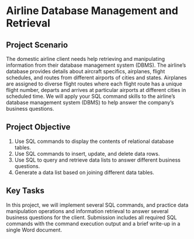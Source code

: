 # Airline Database Management and Retrieval

## Project Scenario
The domestic airline client needs help retrieving and manipulating information from their database management system (DBMS). The airline’s database provides details about aircraft specifics, airplanes, flight schedules, and routes from different airports of cities and states. Airplanes are assigned to diverse flight routes where each flight route has a unique flight number, departs and arrives at particular airports at different cities in scheduled time. We will apply your SQL command skills to the airline’s database management system (DBMS) to help answer the company’s business questions.

## Project Objective

1. Use SQL commands to display the contents of relational database tables.
2. Use SQL commands to insert, update, and delete data rows.
3. Use SQL to query and retrieve data lists to answer different business questions.
4. Generate a data list based on joining different data tables.


## Key Tasks
In this project, we will implement several SQL commands, and practice data manipulation operations and information retrieval to answer several business questions for the client. Submission includes all required SQL commands with the command execution output and a brief write-up in a single Word document.
